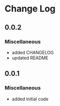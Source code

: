 # Change Log

## 0.0.2

### Miscellaneous

-   added CHANGELOG
-   updated README

## 0.0.1

### Miscellaneous

-   added initial code
